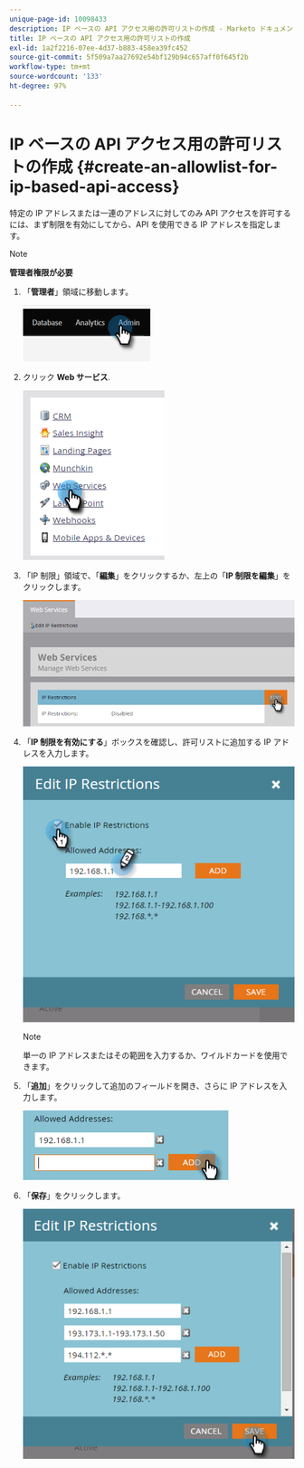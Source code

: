```yaml
---
unique-page-id: 10098433
description: IP ベースの API アクセス用の許可リストの作成 - Marketo ドキュメント - 製品ドキュメント
title: IP ベースの API アクセス用の許可リストの作成
exl-id: 1a2f2216-07ee-4d37-b883-458ea39fc452
source-git-commit: 5f509a7aa27692e54bf129b94c657aff0f645f2b
workflow-type: tm+mt
source-wordcount: '133'
ht-degree: 97%

---
```


# IP ベースの API アクセス用の許可リストの作成 {#create-an-allowlist-for-ip-based-api-access}

特定の IP アドレスまたは一連のアドレスに対してのみ API アクセスを許可するには、まず制限を有効にしてから、API を使用できる IP アドレスを指定します。

>[!NOTE]
>
>**管理者権限が必要**

1. 「**管理者**」領域に移動します。

   ![](assets/create-an-allowlist-for-ip-based-api-access-1.png)

1. クリック **Web サービス**.

   ![](assets/create-an-allowlist-for-ip-based-api-access-2.png)

1. 「IP 制限」領域で、「**編集**」をクリックするか、左上の「**IP 制限を編集**」をクリックします。

   ![](assets/create-an-allowlist-for-ip-based-api-access-3.png)

1. 「**IP 制限を有効にする**」ボックスを確認し、許可リストに追加する IP アドレスを入力します。

   ![](assets/create-an-allowlist-for-ip-based-api-access-4.png)

   >[!NOTE]
   >
   >単一の IP アドレスまたはその範囲を入力するか、ワイルドカードを使用できます。

1. 「**追加**」をクリックして追加のフィールドを開き、さらに IP アドレスを入力します。

   ![](assets/create-an-allowlist-for-ip-based-api-access-5.png)

1. 「**保存**」をクリックします。

   ![](assets/create-an-allowlist-for-ip-based-api-access-6.png)
